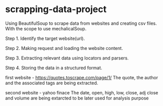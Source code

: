 # scrapping-data-project
Using BeautifulSoup to scrape data from websites and creating csv files. With the scope to use mechalicalSoup.

Step 1. Identify the target website(url).

Step 2. Making request and loading the website content.

Step 3. Extracting relevant data using locators and parsers.

Step 4. Storing the data in a structured format.

first website - https://quotes.toscrape.com/page/1/
The quote, the author and the associated tags are being extracted. 

second website - yahoo finace
The date, open, high, low, close, adj close and volume are being extarcted to be later used for analysis purpose
